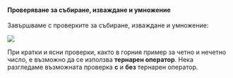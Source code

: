 #### Проверяване за събиране, изваждане и умножение

Завършваме с проверките за събиране, изваждане и умножение:

![](/assets/chapter-4-2-images/03.Operations-05.jpg)

При кратки и ясни проверки, както в горния пример за четно и нечетно число, е възможно да се използва **тернарен оператор**. Нека разгледаме възможната проверка **с** и **без** тернарен оператор.